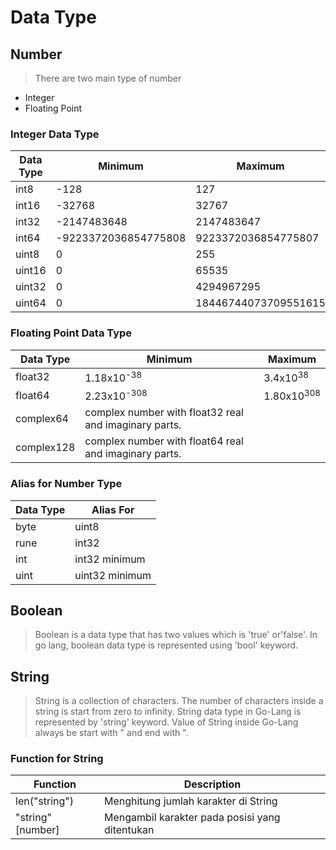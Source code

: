 
# Data Type

## Number

> There are two main type of number

- Integer
- Floating Point

### Integer Data Type

| Data Type | Minimum | Maximum |
|-----------|---------|---------|
|int8|-128|127|
|int16 | -32768| 32767|
|int32| -2147483648|2147483647|
|int64|-9223372036854775808|9223372036854775807|
|uint8|0|255|
|uint16 |0| 65535|
|uint32|0|4294967295|
|uint64|0|18446744073709551615|

### Floating Point Data Type

| Data Type | Minimum | Maximum |
|-----------|---------|---------|
|float32|1.18x10<sup>-38</sup>|3.4x10<sup>38</sup>|
|float64 |2.23x10<sup>-308</sup>|1.80x10<sup>308</sup>|
|complex64|complex number with float32 real and imaginary parts. |
|complex128|complex number with float64 real and imaginary parts.|

### Alias for Number Type

| Data Type | Alias For|
|-----------|---------|
|byte| uint8|
|rune|int32|
|int|int32 minimum|
|uint| uint32 minimum|

## Boolean

> Boolean is a data type that has two values which is 'true' or'false'. In go lang, boolean data type is represented using 'bool' keyword.

## String

> String is a collection of characters. The number of characters inside a string is start from zero to infinity. String data type in Go-Lang is represented by 'string' keyword. Value of String inside Go-Lang always be start with " and end with ".

### Function for String

| Function | Description |
|---|---|
| len("string") | Menghitung jumlah karakter di String |
| "string"[number] | Mengambil karakter pada posisi yang ditentukan |
